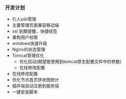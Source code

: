 ### 开发计划
 
* 引人ssh管理
* 主要管理页面兼容移动端
* ssl 到期提醒、快捷续签
* 重构用户权限
* windows快速升级
* Nginx的状态管理
* Tomcat管理优化
    * 优化启动(期望能使用到tomcat原生配置文件中的参数)
    * 在线修改配置
*  在线修改配置
* 优化节点首页饼状图统计
* 插件端自动注册到服务端
* 一键安装脚本
   
